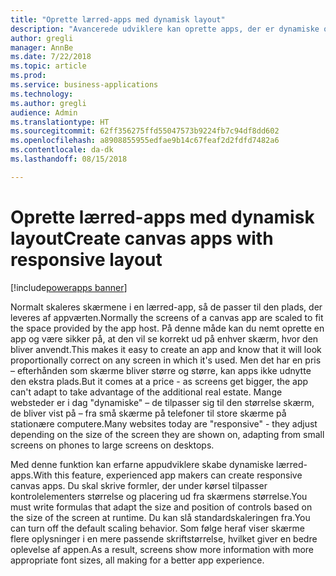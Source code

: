 ```yaml
---
title: "Oprette lærred-apps med dynamisk layout"
description: "Avancerede udviklere kan oprette apps, der er dynamiske og tilpasser sig til forskellige miljøer."
author: gregli
manager: AnnBe
ms.date: 7/22/2018
ms.topic: article
ms.prod: 
ms.service: business-applications
ms.technology: 
ms.author: gregli
audience: Admin
ms.translationtype: HT
ms.sourcegitcommit: 62ff356275ffd55047573b9224fb7c94df8dd602
ms.openlocfilehash: a8908855955edfae9b14c67feaf2d2fdfd7482a6
ms.contentlocale: da-dk
ms.lasthandoff: 08/15/2018

---
```

# <a name="create-canvas-apps-with-responsive-layout"></a><span data-ttu-id="d8b50-103">Oprette lærred-apps med dynamisk layout</span><span class="sxs-lookup"><span data-stu-id="d8b50-103">Create canvas apps with responsive layout</span></span>

[!include[powerapps banner](../includes/powerapps.md)]




<span data-ttu-id="d8b50-104">Normalt skaleres skærmene i en lærred-app, så de passer til den plads, der leveres af appværten.</span><span class="sxs-lookup"><span data-stu-id="d8b50-104">Normally the screens of a canvas app are scaled to fit the space provided by the app host.</span></span>  <span data-ttu-id="d8b50-105">På denne måde kan du nemt oprette en app og være sikker på, at den vil se korrekt ud på enhver skærm, hvor den bliver anvendt.</span><span class="sxs-lookup"><span data-stu-id="d8b50-105">This makes it easy to create an app and know that it will look proportionally correct on any screen in which it's used.</span></span>  <span data-ttu-id="d8b50-106">Men det har en pris – efterhånden som skærme bliver større og større, kan apps ikke udnytte den ekstra plads.</span><span class="sxs-lookup"><span data-stu-id="d8b50-106">But it comes at a price - as screens get bigger, the app can't adapt to take advantage of the additional real estate.</span></span>  <span data-ttu-id="d8b50-107">Mange websteder er i dag "dynamiske" – de tilpasser sig til den størrelse skærm, de bliver vist på – fra små skærme på telefoner til store skærme på stationære computere.</span><span class="sxs-lookup"><span data-stu-id="d8b50-107">Many websites today are "responsive" - they adjust depending on the size of the screen they are shown on, adapting from small screens on phones to large screens on desktops.</span></span>  

<span data-ttu-id="d8b50-108">Med denne funktion kan erfarne appudviklere skabe dynamiske lærred-apps.</span><span class="sxs-lookup"><span data-stu-id="d8b50-108">With this feature, experienced app makers can create responsive canvas apps.</span></span>  <span data-ttu-id="d8b50-109">Du skal skrive formler, der under kørsel tilpasser kontrolelementers størrelse og placering ud fra skærmens størrelse.</span><span class="sxs-lookup"><span data-stu-id="d8b50-109">You must write formulas that adapt the size and position of controls based on the size of the screen at runtime.</span></span>  <span data-ttu-id="d8b50-110">Du kan slå standardskaleringen fra.</span><span class="sxs-lookup"><span data-stu-id="d8b50-110">You can turn off the default scaling behavior.</span></span>  <span data-ttu-id="d8b50-111">Som følge heraf viser skærme flere oplysninger i en mere passende skriftstørrelse, hvilket giver en bedre oplevelse af appen.</span><span class="sxs-lookup"><span data-stu-id="d8b50-111">As a result, screens show more information with more appropriate font sizes, all making for a better app experience.</span></span>

